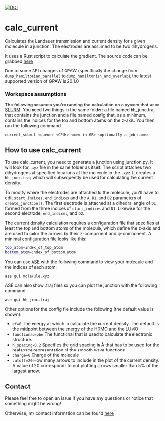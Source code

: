 [![DOI](https://zenodo.org/badge/177812811.svg)](https://doi.org/10.5281/zenodo.14778213)

# calc_current
Calculates the Landauer transmission and current density for a given molecule in a junction. The electrodes are assumed to be two dihydrogens.

It uses a Rust script to calculate the gradient. The source code can be grabbed [here](https://github.com/chem-william/gradient04)

Due to some API changes of GPAW (specifically the change from `dump_hamiltonian_parallel` to `dump_hamiltonian_and_overlap`), the latest supported version of GPAW is 20.1.0

### Workspace assumptions
The following assumes you're running the calculation on a system that uses [SLURM](https://slurm.schedmd.com/documentation.html).
You need two things in the same folder: a file named hh_junc.traj that contains the junction and a file named config that, as a minimum, contains the indices for the top and bottom atoms on the z-axis. You then run the following command
```bash
current_submit <queue> <CPUs> <mem in GB> <optionally a job name>
```

## How to use calc_current
To use calc_current, you need to generate a junction using junction.py. It will look for `.xyz` file in the same folder as itself.
The script attaches two dihydrogens at specified locations at the molecule in the `.xyz`. It creates a `hh_junc.traj` which will subsequently be used for calculating the current density.

To modify where the electrodes are attached to the molecule, you'll have to edit `start_indices`, `end_indices` and the `A`, `D1`, and `D2` parameters of `create_junction()`. The first electrode is attached at a dihedral angle of `D1` formed from the three indices of `start_indices` and `D1`. Likewise for the second electrode, `end_indices`, and `D2`.

The current density calculation requires a configuration file that specifies at least the top and bottom atoms of the molecule, which define the z-axis and are used to color the arrows by their z-component and φ-component. A minimal configuration file looks like this:

```bash
top_atom=index_of_top_atom
bottom_atom=index_of_bottom_atom
```

You can use [ASE](https://wiki.fysik.dtu.dk/ase/) with the following command to view your molecule and the indices of each atom:
```bash
ase gui molecule.xyz
```
ASE can also show .traj files so you can plot the junction with the following command
```bash
ase gui hh_junc.traj
```

Other options for the config file include the following (the default value is shown):
* ```ef=0``` The energy at which to calculate the current density. The default is the midpoint between the energy of the HOMO and the LUMO
* ```functional=pbe``` The functional that is used to calculate the electronic structure.
* ```h_spacing=0.2``` Specifies the grid spacing in Å that has to be used for the realspace representation of the smooth wave functions
* ```charge=0``` Charge of the molecule
* ```cutoff=20``` How many arrows to include in the plot of the current density. A value of 20 corresponds to not plotting arrows smaller than 5% of the largest arrow.

## Contact
Please feel free to open an issue if you have any questions or notice that something might be wrong!

Otherwise, my contact information can be found [here](https://chem.ku.dk/ansatte/alle/?pure=en%2Fpersons%2Fwilliam-brojoergensen(0abe1d7c-55a6-4da3-b351-57568c14316b).html)
